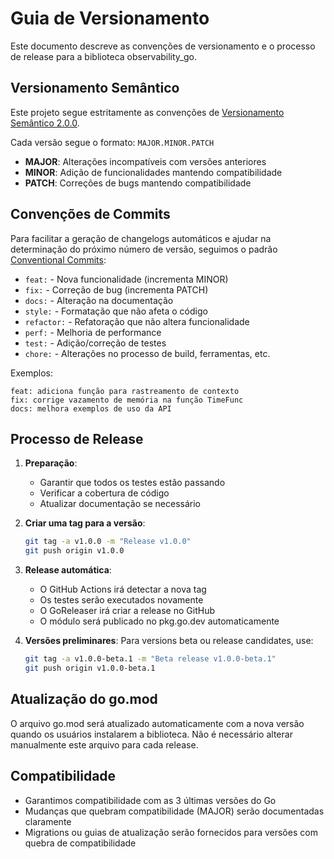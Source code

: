 # Guia de Versionamento

Este documento descreve as convenções de versionamento e o processo de release para a biblioteca observability_go.

## Versionamento Semântico

Este projeto segue estritamente as convenções de [Versionamento Semântico 2.0.0](https://semver.org/lang/pt-BR/).

Cada versão segue o formato: `MAJOR.MINOR.PATCH`

- **MAJOR**: Alterações incompatíveis com versões anteriores
- **MINOR**: Adição de funcionalidades mantendo compatibilidade
- **PATCH**: Correções de bugs mantendo compatibilidade

## Convenções de Commits

Para facilitar a geração de changelogs automáticos e ajudar na determinação do próximo número de versão, seguimos o padrão [Conventional Commits](https://www.conventionalcommits.org/pt-br/):

- `feat:` - Nova funcionalidade (incrementa MINOR)
- `fix:` - Correção de bug (incrementa PATCH)
- `docs:` - Alteração na documentação
- `style:` - Formatação que não afeta o código
- `refactor:` - Refatoração que não altera funcionalidade
- `perf:` - Melhoria de performance
- `test:` - Adição/correção de testes
- `chore:` - Alterações no processo de build, ferramentas, etc.

Exemplos:
```
feat: adiciona função para rastreamento de contexto
fix: corrige vazamento de memória na função TimeFunc
docs: melhora exemplos de uso da API
```

## Processo de Release

1. **Preparação**:
   - Garantir que todos os testes estão passando
   - Verificar a cobertura de código
   - Atualizar documentação se necessário

2. **Criar uma tag para a versão**:
   ```bash
   git tag -a v1.0.0 -m "Release v1.0.0"
   git push origin v1.0.0
   ```

3. **Release automática**:
   - O GitHub Actions irá detectar a nova tag
   - Os testes serão executados novamente
   - O GoReleaser irá criar a release no GitHub
   - O módulo será publicado no pkg.go.dev automaticamente

4. **Versões preliminares**:
   Para versions beta ou release candidates, use:
   ```bash
   git tag -a v1.0.0-beta.1 -m "Beta release v1.0.0-beta.1"
   git push origin v1.0.0-beta.1
   ```

## Atualização do go.mod

O arquivo go.mod será atualizado automaticamente com a nova versão quando os usuários instalarem a biblioteca. Não é necessário alterar manualmente este arquivo para cada release.

## Compatibilidade

- Garantimos compatibilidade com as 3 últimas versões do Go
- Mudanças que quebram compatibilidade (MAJOR) serão documentadas claramente
- Migrations ou guias de atualização serão fornecidos para versões com quebra de compatibilidade
